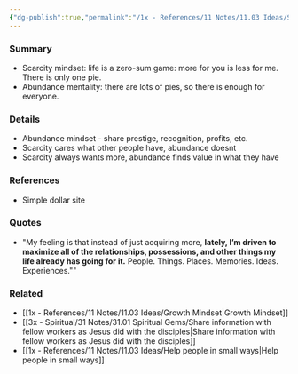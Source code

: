 ```yaml
---
{"dg-publish":true,"permalink":"/1x - References/11 Notes/11.03 Ideas/Scarcity mindset vs Abundance mindset/","title":"Scarcity mindset vs Abundance mindset","noteIcon":""}
---
```



### Summary
- Scarcity mindset: life is a zero-sum game: more for you is less for me. There is only one pie.
- Abundance mentality: there are lots of pies, so there is enough for everyone.

### Details
- Abundance mindset - share prestige, recognition, profits, etc.
- Scarcity cares what other people have, abundance doesnt
- Scarcity always wants more, abundance finds value in what they have

### References
- Simple dollar site

### Quotes
- "My feeling is that instead of just acquiring more, **lately, I’m driven to maximize all of the relationships, possessions, and other things my life already has going for it.** People. Things. Places. Memories. Ideas. Experiences.""

### Related
- [[1x - References/11 Notes/11.03 Ideas/Growth Mindset\|Growth Mindset]]
- [[3x - Spiritual/31 Notes/31.01 Spiritual Gems/Share information with fellow workers as Jesus did with the disciples\|Share information with fellow workers as Jesus did with the disciples]]
- [[1x - References/11 Notes/11.03 Ideas/Help people in small ways\|Help people in small ways]]